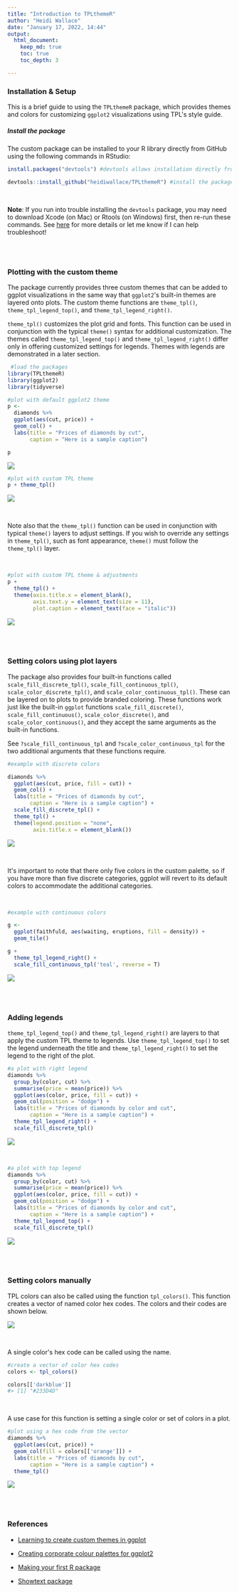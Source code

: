 ```yaml
---
title: "Introduction to TPLthemeR"
author: "Heidi Wallace"
date: "January 17, 2022, 14:44"
output: 
  html_document:
    keep_md: true
    toc: true
    toc_depth: 3

---
```





### Installation & Setup

This is a brief guide to using the `TPLthemeR` package, which provides themes and colors for customizing `ggplot2` visualizations using TPL's style guide. 


##### Install the package

The custom package can be installed to your R library directly from GitHub using the following commands in RStudio:


```r
install.packages("devtools") #devtools allows installation directly from github; only run this command if you do not already have devtools installed

devtools::install_github("heidiwallace/TPLthemeR") #install the package to your R library
```

<br>

**Note**: If you run into trouble installing the `devtools` package, you may need to download Xcode (on Mac) or Rtools (on Windows) first, then re-run these commands. See <a href="https://www.r-project.org/nosvn/pandoc/devtools.html">here</a> for more details or let me know if I can help troubleshoot! 


<br><br>

### Plotting with the custom theme

The package currently provides three custom themes that can be added to ggplot visualizations in the same way that `ggplot2`'s built-in themes are layered onto plots. The custom theme functions are `theme_tpl()`, `theme_tpl_legend_top()`, and `theme_tpl_legend_right()`.

`theme_tpl()` customizes the plot grid and fonts. This function can be used in conjunction with the typical `theme()` syntax for additional customization. The themes called `theme_tpl_legend_top()` and `theme_tpl_legend_right()` differ only in offering customized settings for legends. Themes with legends are demonstrated in a later section.


```r
 #load the packages
library(TPLthemeR)
library(ggplot2)
library(tidyverse)
```


```r
#plot with default ggplot2 theme
p <- 
  diamonds %>% 
  ggplot(aes(cut, price)) +
  geom_col() +
  labs(title = "Prices of diamonds by cut",
       caption = "Here is a sample caption")

p
```

![](README_files/figure-html/unnamed-chunk-4-1.png)<!-- -->


```r
#plot with custom TPL theme
p + theme_tpl()
```

![](README_files/figure-html/unnamed-chunk-5-1.png)<!-- -->


<br>

Note also that the `theme_tpl()` function can be used in conjunction with typical `theme()` layers to adjust settings. If you wish to override any settings in `theme_tpl()`, such as font appearance, `theme()` must follow the `theme_tpl()` layer.

<br>


```r
#plot with custom TPL theme & adjustments
p + 
  theme_tpl() +
  theme(axis.title.x = element_blank(),
        axis.text.y = element_text(size = 11),
        plot.caption = element_text(face = "italic"))
```

![](README_files/figure-html/unnamed-chunk-6-1.png)<!-- -->

<br><br>


### Setting colors using plot layers

The package also provides four built-in functions called `scale_fill_discrete_tpl()`, `scale_fill_continuous_tpl()`, `scale_color_discrete_tpl()`, and `scale_color_continuous_tpl()`. These can be layered on to plots to provide branded coloring. These functions work just like the built-in `ggplot` functions `scale_fill_discrete()`,  `scale_fill_continuous()`, `scale_color_discrete()`, and `scale_color_continuous()`, and they accept the same arguments as the built-in functions. 

See `?scale_fill_continuous_tpl` and `?scale_color_continuous_tpl` for the two additional arguments that these functions require.



```r
#example with discrete colors

diamonds %>% 
  ggplot(aes(cut, price, fill = cut)) +
  geom_col() +
  labs(title = "Prices of diamonds by cut",
       caption = "Here is a sample caption") + 
  scale_fill_discrete_tpl() +
  theme_tpl() +
  theme(legend.position = "none",
        axis.title.x = element_blank())
```

![](README_files/figure-html/unnamed-chunk-7-1.png)<!-- -->

<br>

It's important to note that there only five colors in the custom palette, so if you have more than five discrete categories, ggplot will revert to its default colors to accommodate the additional categories. 

<br>



```r
#example with continuous colors

g <- 
  ggplot(faithfuld, aes(waiting, eruptions, fill = density)) +
  geom_tile()

g + 
  theme_tpl_legend_right() +
  scale_fill_continuous_tpl('teal', reverse = T)
```

![](README_files/figure-html/unnamed-chunk-8-1.png)<!-- -->


<br><br>

### Adding legends

`theme_tpl_legend_top()` and `theme_tpl_legend_right()` are layers to that apply the custom TPL theme to legends. Use `theme_tpl_legend_top()` to set the legend underneath the title and `theme_tpl_legend_right()` to set the legend to the right of the plot.


```r
#a plot with right legend
diamonds %>% 
  group_by(color, cut) %>% 
  summarise(price = mean(price)) %>% 
  ggplot(aes(color, price, fill = cut)) +
  geom_col(position = "dodge") +
  labs(title = "Prices of diamonds by color and cut",
       caption = "Here is a sample caption") +
  theme_tpl_legend_right() +
  scale_fill_discrete_tpl()
```

![](README_files/figure-html/unnamed-chunk-9-1.png)<!-- -->

<br>


```r
#a plot with top legend
diamonds %>% 
  group_by(color, cut) %>% 
  summarise(price = mean(price)) %>% 
  ggplot(aes(color, price, fill = cut)) +
  geom_col(position = "dodge") +
  labs(title = "Prices of diamonds by color and cut",
       caption = "Here is a sample caption") +
  theme_tpl_legend_top() +
  scale_fill_discrete_tpl()
```

![](README_files/figure-html/unnamed-chunk-10-1.png)<!-- -->


<br><br>

### Setting colors manually

TPL colors can also be called using the function `tpl_colors()`. This function creates a vector of named color hex codes. The colors and their codes are shown below.

![](README_files/figure-html/unnamed-chunk-11-1.png)<!-- -->

<br>

A single color's hex code can be called using the name.


```r
#create a vector of color hex codes
colors <- tpl_colors()

colors[['darkblue']]
#> [1] "#233D4D"
```


<br>

A use case for this function is setting a single color or set of colors in a plot.


```r
#plot using a hex code from the vector
diamonds %>% 
  ggplot(aes(cut, price)) +
  geom_col(fill = colors[['orange']]) +
  labs(title = "Prices of diamonds by cut",
       caption = "Here is a sample caption") +
  theme_tpl()
```

![](README_files/figure-html/unnamed-chunk-13-1.png)<!-- -->


<br><br>

### References

* <a href="http://rpubs.com/mclaire19/ggplot2-custom-themes">Learning to create custom themes in ggplot</a>

* <a href="https://drsimonj.svbtle.com/creating-corporate-colour-palettes-for-ggplot2">Creating corporate colour palettes for ggplot2</a>

* <a href="https://tinyheero.github.io/jekyll/update/2015/07/26/making-your-first-R-package.html">Making your first R package</a>

* <a href="https://github.com/yixuan/showtext/">Showtext package</a>
